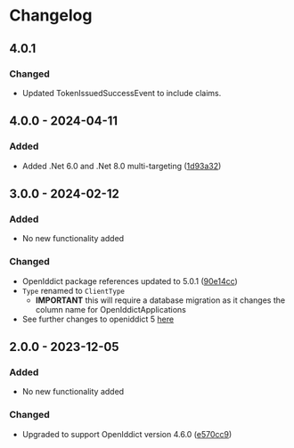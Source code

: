 # Changelog

## 4.0.1
### Changed
- Updated TokenIssuedSuccessEvent to include claims.

## 4.0.0 - 2024-04-11
### Added
- Added .Net 6.0 and .Net 8.0 multi-targeting ([1d93a32](https://github.com/audaciaconsulting/Audacia.Auth/pull/5/commits/1d93a327618f9effd1392be864f8aa0bed3f099a))

## 3.0.0 - 2024-02-12
### Added
- No new functionality added
### Changed
- OpenIddict package references updated to 5.0.1 ([90e14cc](https://github.com/audaciaconsulting/Audacia.Auth/pull/3/commits/90e14cc40404674fb65fb01a27e91785774b59d0))
- `Type` renamed to `ClientType`
     - <b>IMPORTANT</b> this will require a database migration as it changes the column name for OpenIddictApplications
- See further changes to openiddict 5 [here](https://documentation.openiddict.com/guides/migration/40-to-50.html)

## 2.0.0 - 2023-12-05
### Added
- No new functionality added
### Changed
- Upgraded to support OpenIddict version 4.6.0 ([e570cc9](https://github.com/audaciaconsulting/Audacia.Auth/pull/2/commits/e570cc9b42315a159eb20d8e9b09bd9b475c5714))
